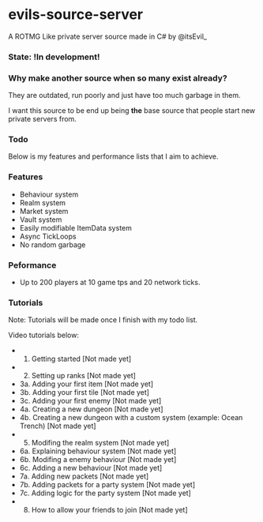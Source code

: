# evils-source-server
 A ROTMG Like private server source made in C# by @itsEvil_

### State: !In development!

### Why make another source when so many exist already?
They are outdated, run poorly and just have too much garbage in them.

I want this source to be end up being **the** base source that people start new private servers from.

### Todo
Below is my features and performance lists that I aim to achieve.

### Features
- Behaviour system
- Realm system
- Market system
- Vault system
- Easily modifiable ItemData system
- Async TickLoops
- No random garbage
  
### Peformance
- Up to 200 players at 10 game tps and 20 network ticks.

### Tutorials
Note: Tutorials will be made once I finish with my todo list.

Video tutorials below:
- 1. Getting started [Not made yet]
- 2. Setting up ranks [Not made yet]
- 3a. Adding your first item [Not made yet]
- 3b. Adding your first tile [Not made yet]
- 3c. Adding your first enemy [Not made yet]
- 4a. Creating a new dungeon [Not made yet]
- 4b. Creating a new dungeon with a custom system (example: Ocean Trench) [Not made yet]
- 5. Modifing the realm system [Not made yet]
- 6a. Explaining behaviour system [Not made yet]
- 6b. Modifing a enemy behaviour [Not made yet]
- 6c. Adding a new behaviour [Not made yet]
- 7a. Adding new packets [Not made yet] 
- 7b. Adding packets for a party system [Not made yet]
- 7c. Adding logic for the party system [Not made yet]
- 8. How to allow your friends to join [Not made yet]
